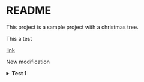 # README

This project is a sample project with a christmas tree.

This a test

[link](README.md)

New modification

<details>
  <summary><b>Test 1 </b></summary>
  Lorem ipsum.
  <details>
  <summary><b>Test 2 </b></summary>
  Et dolores facti.
  </details>
</details>
